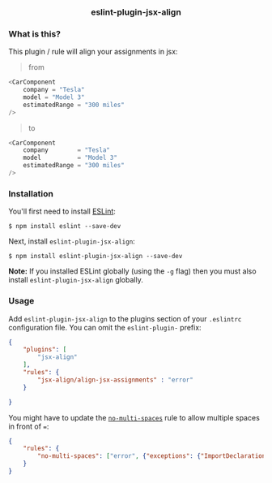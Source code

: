 
<h3 align="center">
    eslint-plugin-jsx-align
</h3>

### What is this?

This plugin / rule will align your assignments in jsx:
> from

```js
<CarComponent
    company = "Tesla"
    model = "Model 3"
    estimatedRange = "300 miles"
/>
```

> to

```js
<CarComponent
    company        = "Tesla"
    model          = "Model 3"
    estimatedRange = "300 miles"
/>
```


### Installation

You'll first need to install [ESLint](http://eslint.org):

```
$ npm install eslint --save-dev
```

Next, install `eslint-plugin-jsx-align`:

```
$ npm install eslint-plugin-jsx-align --save-dev
```

**Note:** If you installed ESLint globally (using the `-g` flag) then you must also install `eslint-plugin-jsx-align` globally.

### Usage

Add `eslint-plugin-jsx-align` to the plugins section of your `.eslintrc` configuration file. You can omit the `eslint-plugin-` prefix:

```json
{
    "plugins": [
        "jsx-align"
    ],
    "rules": {
        "jsx-align/align-jsx-assignments" : "error"
    }

}
```

You might have to update the [`no-multi-spaces`](https://eslint.org/docs/rules/no-multi-spaces) rule to allow multiple spaces in front of `=`:

```json
{
    "rules": {
        "no-multi-spaces": ["error", {"exceptions": {"ImportDeclaration": true}}]
    }
}
```
